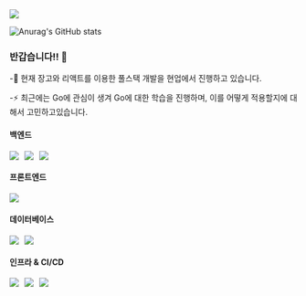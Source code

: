 <img src="https://capsule-render.vercel.app/api?type=waving&color=gradient&height=200&section=header&text=임재민의Github&fontSize=90" />

![Anurag's GitHub stats](https://github-readme-stats.vercel.app/api?username=woals182&show_icons=true&theme=dark&show_icons=true)

### 반갑습니다!! 👋

-🌱 현재 장고와 리액트를 이용한 풀스택 개발을 현업에서 진행하고 있습니다.

-⚡ 최근에는 Go에 관심이 생겨 Go에 대한 학습을 진행하며, 이를 어떻게 적용할지에 대해서 고민하고있습니다.

#### 백엔드
<div style="display: flex; gap: 10px;">
  <img src="https://img.shields.io/badge/Django-181717?style=plastic&logo=Django&logoColor=white"/>
  <img src="https://img.shields.io/badge/GO-3776AB?style=plastic&logo=GO&logoColor=white"/>
  <img src="https://img.shields.io/badge/Fastapi-181717?style=plastic&logo=Fastapi&logoColor=white"/>
</div>

#### 프론트엔드
<div style="display: flex; gap: 10px;">
  <img src="https://img.shields.io/badge/React-4479A1?style=plastic&logo=React&logoColor=white"/>
</div>

#### 데이터베이스
<div style="display: flex; gap: 10px;">
  <img src="https://img.shields.io/badge/MySQL-4479A1?style=plastic&logo=MySQL&logoColor=white"/>
  <img src="https://img.shields.io/badge/DynamoDB-4479A1?style=plastic&logo=DynamoDB&logoColor=white"/>
</div>

#### 인프라 & CI/CD
<div style="display: flex; gap: 10px;">
  <img src="https://img.shields.io/badge/Docker-2496ED?style=plastic&logo=Docker&logoColor=white"/>
  <img src="https://img.shields.io/badge/AWS-232F3E?style=plastic&logo=AWS&logoColor=white"/>
  <img src="https://img.shields.io/badge/Github-181717?style=plastic&logo=Github&logoColor=white"/>
</div>



<!--
**woals182/woals182** is a ✨ _special_ ✨ repository because its `README.md` (this file) appears on your GitHub profile.

Here are some ideas to get you started:

- 🔭 I’m currently working on ...
- 🌱 I’m currently learning ...
- 👯 I’m looking to collaborate on ...
- 🤔 I’m looking for help with ...
- 💬 Ask me about ...
- 📫 How to reach me: ...
- 😄 Pronouns: ...
- ⚡ Fun fact: ...
-->
